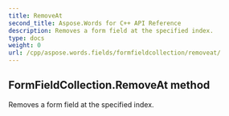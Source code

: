 ```yaml
---
title: RemoveAt
second_title: Aspose.Words for C++ API Reference
description: Removes a form field at the specified index. 
type: docs
weight: 0
url: /cpp/aspose.words.fields/formfieldcollection/removeat/
---
```

## FormFieldCollection.RemoveAt method


Removes a form field at the specified index. 

